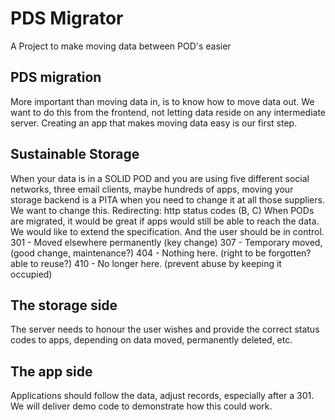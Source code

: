 # PDS Migrator
A Project to make moving data between POD's easier

## PDS migration
More important than moving data in, is to know how to move data out. 
We want to do this from the frontend, not letting data reside on any intermediate server. 
Creating an app that makes moving data easy is our first step.

## Sustainable Storage
When your data is in a SOLID POD and you are using five different social networks,  three email clients, maybe hundreds of apps, moving your storage backend is a PITA when you need to change it at all those suppliers. We want to change this.
Redirecting: http status codes (B, C)
When PODs are migrated, it would be great if apps would still be able to reach the data. We would like to extend the specification. And the user should be in control. 
301 - Moved elsewhere permanently (key change)
307 - Temporary moved, (good change, maintenance?)
404 - Nothing here. (right to be forgotten? able to reuse?)
410 - No longer here. (prevent abuse by keeping it occupied)

## The storage side
The server needs to honour the user wishes and provide the correct status codes to apps, depending on data moved, permanently deleted, etc.

## The app side
Applications should follow the data, adjust records, especially after a 301. We will deliver demo code to demonstrate how this could work.
